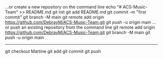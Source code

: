 …or create a new repository on the command line
echo "# ACS-Music-Team" >> README.md
git init
git add README.md
git commit -m "first commit"
git branch -M main
git remote add origin https://github.com/DebrayM/ACS-Music-Team.git
git push -u origin main
…or push an existing repository from the command line
git remote add origin https://github.com/DebrayM/ACS-Music-Team.git
git branch -M main
git push -u origin main

---------------------------
git checkout Martine
git add
git commit
git push
